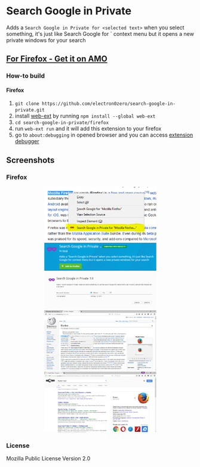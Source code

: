 # Search Google in Private
Adds a `Search Google in Private for <selected text>` when you select something, it's just like Search Google for <selected-text>` context menu but it opens a new private windows for your search

## [For Firefox - Get it on AMO](https://addons.mozilla.org/en-US/firefox/addon/search-google-in-private/)

### How-to build
#### Firefox
1. `git clone https://github.com/electron0zero/search-google-in-private.git`
2. install [web-ext](https://developer.mozilla.org/en-US/Add-ons/WebExtensions/Getting_started_with_web-ext) by running `npm install --global web-ext`
3. `cd search-google-in-private/firefox`
4. run `web-ext run` and it will add this extension to your firefox
5. go to `about:debugging` in opened browser and you can access [extension debugger](https://developer.mozilla.org/en-US/Add-ons/WebExtensions/Debugging)

## Screenshots
### Firefox
<p align="center">
<img src="screenshots/ff/closeup.png" width="300">
<br>
<img src="screenshots/ff/getit.png" width="300">
<img src="screenshots/ff/page.png" width="300">
<br>
<img src="screenshots/ff/full-wiki.png" width="300">
<img src="screenshots/ff/full-result.png" width="300">
</p>

### License
Mozilla Public License Version 2.0